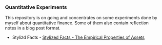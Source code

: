 ### Quantitative Experiments

This repository is on going and concentrates on some experiments done by myself about quantitative finance. Some of them also contain reflection notes in a blog post format.

 - Stylizd Facts - [Stylized Facts - The Empirical Properties of Assets](https://www.toniesteves.com/stylized-facts)
